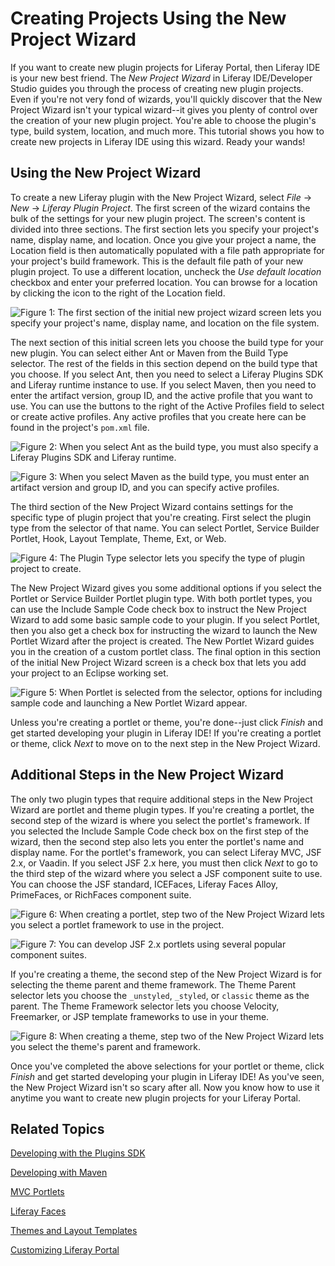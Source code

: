 # Creating Projects Using the New Project Wizard [](id=creating-projects-using-the-new-project-wizard)

If you want to create new plugin projects for Liferay Portal, then Liferay IDE
is your new best friend. The *New Project Wizard* in Liferay IDE/Developer
Studio guides you through the process of creating new plugin projects. Even if
you're not very fond of wizards, you'll quickly discover that the New Project
Wizard isn't your typical wizard--it gives you plenty of control over the
creation of your new plugin project. You're able to choose the plugin's type,
build system, location, and much more. This tutorial shows you how to create new
projects in Liferay IDE using this wizard. Ready your wands!

## Using the New Project Wizard [](id=using-the-new-project-wizard)

To create a new Liferay plugin with the New Project Wizard, select *File* &rarr;
*New* &rarr; *Liferay Plugin Project*. The first screen of the wizard contains
the bulk of the settings for your new plugin project. The screen's content is
divided into three sections. The first section lets you specify your project's
name, display name, and location. Once you give your project a name, the
Location field is then automatically populated with a file path appropriate for
your project's build framework. This is the default file path of your new plugin
project. To use a different location, uncheck the *Use default location*
checkbox and enter your preferred location. You can browse for a location by
clicking the icon to the right of the Location field.

![Figure 1: The first section of the initial new project wizard screen lets you specify your project's name, display name, and location on the file system.](../../images/liferay-ide-new-plugin-name-loc.png)

The next section of this initial screen lets you choose the build type for your
new plugin. You can select either Ant or Maven from the Build Type selector. The
rest of the fields in this section depend on the build type that you choose. If
you select Ant, then you need to select a Liferay Plugins SDK and Liferay
runtime instance to use. If you select Maven, then you need to enter the
artifact version, group ID, and the active profile that you want to use. You can
use the buttons to the right of the Active Profiles field to select or create
active profiles. Any active profiles that you create here can be found in the
project's `pom.xml` file. 

![Figure 2: When you select Ant as the build type, you must also specify a Liferay Plugins SDK and Liferay runtime.](../../images/liferay-ide-build-type-ant.png)

![Figure 3: When you select Maven as the build type, you must enter an artifact version and group ID, and you can specify active profiles.](../../images/liferay-ide-build-type-maven.png)

The third section of the New Project Wizard contains settings for the specific
type of plugin project that you're creating. First select the plugin type from
the selector of that name. You can select Portlet, Service Builder Portlet,
Hook, Layout Template, Theme, Ext, or Web. 

![Figure 4: The Plugin Type selector lets you specify the type of plugin project to create.](../../images/liferay-ide-new-plugin-type.png)

The New Project Wizard gives you some additional options if you select the
Portlet or Service Builder Portlet plugin type. With both portlet types, you can
use the Include Sample Code check box to instruct the New Project Wizard to add
some basic sample code to your plugin. If you select Portlet, then you also get
a check box for instructing the wizard to launch the New Portlet Wizard after the
project is created. The New Portlet Wizard guides you in the creation of a
custom portlet class. The final option in this section of the initial New
Project Wizard screen is a check box that lets you add your project to an Eclipse
working set.

![Figure 5: When Portlet is selected from the selector, options for including sample code and launching a New Portlet Wizard appear.](../../images/liferay-ide-new-plugin-portlet.png)

Unless you're creating a portlet or theme, you're done--just click *Finish* and 
get started developing your plugin in Liferay IDE! If you're creating a portlet 
or theme, click *Next* to move on to the next step in the New Project Wizard.

## Additional Steps in the New Project Wizard [](id=additional-steps-in-the-new-project-wizard)

The only two plugin types that require additional steps in the New Project
Wizard are portlet and theme plugin types. If you're creating a portlet, the
second step of the wizard is where you select the portlet's framework. If you
selected the Include Sample Code check box on the first step of the wizard, then
the second step also lets you enter the portlet's name and display name. For the
portlet's framework, you can select Liferay MVC, JSF 2.x, or Vaadin. If you
select JSF 2.x here, you must then click *Next* to go to the third step of the
wizard where you select a JSF component suite to use. You can choose the JSF
standard, ICEFaces, Liferay Faces Alloy, PrimeFaces, or RichFaces component
suite.

![Figure 6: When creating a portlet, step two of the New Project Wizard lets you select a portlet framework to use in the project.](../../images/liferay-ide-new-plugin-portlet-fw.png)

![Figure 7: You can develop JSF 2.x portlets using several popular component suites.](../../images/liferay-ide-new-plugin-jsf.png)

If you're creating a theme, the second step of the New Project Wizard is for
selecting the theme parent and theme framework. The Theme Parent selector lets
you choose the `_unstyled`, `_styled`, or `classic` theme as the parent. The
Theme Framework selector lets you choose Velocity, Freemarker, or JSP template
frameworks to use in your theme. 

![Figure 8: When creating a theme, step two of the New Project Wizard lets you select the theme's parent and framework.](../../images/liferay-ide-new-plugin-theme-fw.png)

Once you've completed the above selections for your portlet or theme, click
*Finish* and get started developing your plugin in Liferay IDE! As you've seen,
the New Project Wizard isn't so scary after all. Now you know how to use it
anytime you want to create new plugin projects for your Liferay Portal.

## Related Topics [](id=related-topics)

[Developing with the Plugins SDK](/develop/tutorials/-/knowledge_base/6-2/plugins-sdk)

[Developing with Maven](/develop/tutorials/-/knowledge_base/6-2/maven)

[MVC Portlets](/develop/tutorials/-/knowledge_base/6-2/developing-jsp-portlets-using-liferay-mvc)

[Liferay Faces](/develop/tutorials/-/knowledge_base/6-2/writing-a-jsf-application-using-liferay-faces)

[Themes and Layout Templates](/develop/tutorials/-/knowledge_base/6-2/themes-and-layout-templates)

[Customizing Liferay Portal](/develop/tutorials/-/knowledge_base/6-2/customizing-liferay-portal)

